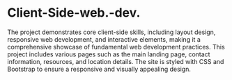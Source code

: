 # Client-Side-web.-dev.

The project demonstrates core client-side skills, including layout design, responsive web development, and interactive elements, making it a comprehensive showcase of fundamental web development practices.
This project includes various pages such as the main landing page, contact information, resources, and location details. The site is styled with CSS and Bootstrap to ensure a responsive and visually appealing design. 
